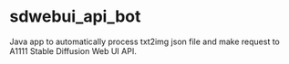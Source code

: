 # sdwebui_api_bot
Java app to automatically process txt2img json file and make request to A1111 Stable Diffusion Web UI API.
